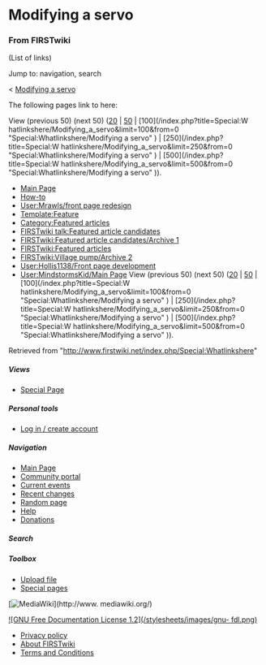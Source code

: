 # Modifying a servo

### From FIRSTwiki

(List of links)

Jump to: navigation, search

&lt; [Modifying a servo](/index.php?title=Modifying_a_servo&redirect=no
"Modifying a servo" )  

The following pages link to here:

View (previous 50) (next 50)
([20](/index.php?title=Special:Whatlinkshere/Modifying_a_servo&limit=20&from=0
"Special:Whatlinkshere/Modifying a servo" ) |
[50](/index.php?title=Special:Whatlinkshere/Modifying_a_servo&limit=50&from=0
"Special:Whatlinkshere/Modifying a servo" ) | [100](/index.php?title=Special:W
hatlinkshere/Modifying_a_servo&limit=100&from=0
"Special:Whatlinkshere/Modifying a servo" ) | [250](/index.php?title=Special:W
hatlinkshere/Modifying_a_servo&limit=250&from=0
"Special:Whatlinkshere/Modifying a servo" ) | [500](/index.php?title=Special:W
hatlinkshere/Modifying_a_servo&limit=500&from=0
"Special:Whatlinkshere/Modifying a servo" )).

  * [Main Page](/index.php/Main_Page "Main Page" )
  * [How-to](/index.php/How-to "How-to" )
  * [User:Mrawls/front page redesign](/index.php/User:Mrawls/front_page_redesign "User:Mrawls/front page redesign" )
  * [Template:Feature](/index.php/Template:Feature "Template:Feature" )
  * [Category:Featured articles](/index.php/Category:Featured_articles "Category:Featured articles" )
  * [FIRSTwiki talk:Featured article candidates](/index.php/FIRSTwiki_talk:Featured_article_candidates "FIRSTwiki talk:Featured article candidates" )
  * [FIRSTwiki:Featured article candidates/Archive 1](/index.php/FIRSTwiki:Featured_article_candidates/Archive_1 "FIRSTwiki:Featured article candidates/Archive 1" )
  * [FIRSTwiki:Featured articles](/index.php/FIRSTwiki:Featured_articles "FIRSTwiki:Featured articles" )
  * [FIRSTwiki:Village pump/Archive 2](/index.php/FIRSTwiki:Village_pump/Archive_2 "FIRSTwiki:Village pump/Archive 2" )
  * [User:Hollis1138/Front page development](/index.php/User:Hollis1138/Front_page_development "User:Hollis1138/Front page development" )
  * [User:MindstormsKid/Main Page](/index.php/User:MindstormsKid/Main_Page "User:MindstormsKid/Main Page" )
View (previous 50) (next 50)
([20](/index.php?title=Special:Whatlinkshere/Modifying_a_servo&limit=20&from=0
"Special:Whatlinkshere/Modifying a servo" ) |
[50](/index.php?title=Special:Whatlinkshere/Modifying_a_servo&limit=50&from=0
"Special:Whatlinkshere/Modifying a servo" ) | [100](/index.php?title=Special:W
hatlinkshere/Modifying_a_servo&limit=100&from=0
"Special:Whatlinkshere/Modifying a servo" ) | [250](/index.php?title=Special:W
hatlinkshere/Modifying_a_servo&limit=250&from=0
"Special:Whatlinkshere/Modifying a servo" ) | [500](/index.php?title=Special:W
hatlinkshere/Modifying_a_servo&limit=500&from=0
"Special:Whatlinkshere/Modifying a servo" )).

Retrieved from "<http://www.firstwiki.net/index.php/Special:Whatlinkshere>"

##### Views

  * [Special Page](/index.php/Special:Whatlinkshere/Modifying_a_servo)

##### Personal tools

  * [Log in / create account](/index.php?title=Special:Userlogin&returnto=Special:Whatlinkshere)

[](/index.php/Main_Page "Main Page" )

##### Navigation

  * [Main Page](/index.php/Main_Page)
  * [Community portal](/index.php/FIRSTwiki:Community_portal)
  * [Current events](/index.php/Current_events)
  * [Recent changes](/index.php/Special:Recentchanges)
  * [Random page](/index.php/Special:Random)
  * [Help](/index.php/Help:Contents)
  * [Donations](/index.php/FIRSTwiki:Site_support)

##### Search



##### Toolbox

  * [Upload file](/index.php/Special:Upload)
  * [Special pages](/index.php/Special:Specialpages)

[![MediaWiki](/skins/common/images/poweredby_mediawiki_88x31.png)](http://www.
mediawiki.org/)

[![GNU Free Documentation License 1.2](/stylesheets/images/gnu-
fdl.png)](http://www.gnu.org/copyleft/fdl.html)

  * [Privacy policy](/index.php/FIRSTwiki:Privacy_policy "FIRSTwiki:Privacy policy" )
  * [About FIRSTwiki](/index.php/FIRSTwiki:About "FIRSTwiki:About" )
  * [Terms and Conditions](/index.php/FIRSTwiki:Terms_and_conditions "FIRSTwiki:Terms and conditions" )

